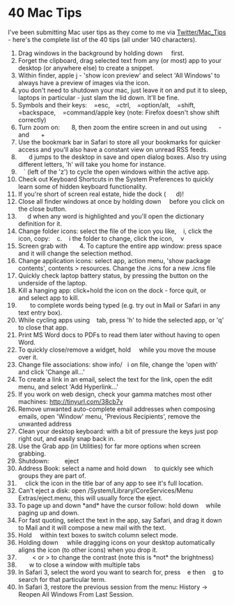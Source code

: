 # 40 Mac Tips

I've been submitting Mac user tips as they come to me via [Twitter/Mac\_Tips](http://twitter.com/mac_tips) - here's the complete list of the 40 tips (all under 140 characters).


<!--more-->

<ol>
	<li>Drag windows in the background by holding down <img src="http://remysharp.com/images/mac_command.gif" height="12" width="12" /> first.</li>
	<li>Forget the clipboard, drag selected text from any (or most) app to your desktop (or anywhere else) to create a snippet.</li>
	<li>Within finder, apple j - 'show icon preview' and select 'All Windows' to always have a preview of images via the icon.</li>
	<li>you don't need to shutdown your mac, just leave it on and put it to sleep, laptops in particular - just slam the lid down. It'll be fine.</li>
	<li>Symbols and their keys: <img src="http://remysharp.com/images/mac_escape.gif" height="12" width="12" />=esc, <img src="http://remysharp.com/images/mac_ctrl.gif" height="12" width="9" />=ctrl, <img src="http://remysharp.com/images/mac_alt.gif" height="12" width="11" />=option/alt, <img src="http://remysharp.com/images/mac_shift.gif" height="12" width="12" />=shift, <img src="http://remysharp.com/images/mac_reset.gif" height="11" width="15" />=backspace, <img src="http://remysharp.com/images/mac_command.gif" height="12" width="12" />=command/apple key (note: Firefox doesn't show shift correctly)</li>
	<li>Turn zoom on: <img src="http://remysharp.com/images/mac_command.gif" height="12" width="12" /><img src="http://remysharp.com/images/mac_alt.gif" height="12" width="11" />8, then zoom the entire screen in and out using <img src="http://remysharp.com/images/mac_command.gif" height="12" width="12" /><img src="http://remysharp.com/images/mac_alt.gif" height="12" width="11" />- and <img src="http://remysharp.com/images/mac_command.gif" height="12" width="12" /><img src="http://remysharp.com/images/mac_alt.gif" height="12" width="11" />+</li>
	<li>Use the bookmark bar in Safari to store all your bookmarks for quicker access and you'll also have a constant view on unread RSS feeds.</li>
	<li><img src="http://remysharp.com/images/mac_shift.gif" height="12" width="12" /><img src="http://remysharp.com/images/mac_command.gif" height="12" width="12" />d jumps to the desktop in save and open dialog boxes.  Also try using different letters, 'h' will take you home for instance.</li>
	<li><img src="http://remysharp.com/images/mac_command.gif" height="12" width="12" />` (left of the 'z') to cycle the open windows within the active app.</li>
	<li>Check out Keyboard Shortcuts in the System Preferences to quickly learn some of hidden keyboard functionality.</li>
	<li>If you're short of screen real estate, hide the dock (<img src="http://remysharp.com/images/mac_alt.gif" height="12" width="11" /><img src="http://remysharp.com/images/mac_command.gif" height="12" width="12" />d)!</li>
	<li>Close all finder windows at once by holding down <img src="http://remysharp.com/images/mac_alt.gif" height="12" width="11" /> before you click on the close button.</li>
	<li><img src="http://remysharp.com/images/mac_ctrl.gif" height="12" width="9" /><img src="http://remysharp.com/images/mac_command.gif" height="12" width="12" />d when any word is highlighted and you'll open the dictionary definition for it.</li>
	<li>Change folder icons: select the file of the icon you like, <img src="http://remysharp.com/images/mac_command.gif" height="12" width="12" />i, click the icon, copy: <img src="http://remysharp.com/images/mac_command.gif" height="12" width="12" />c. <img src="http://remysharp.com/images/mac_command.gif" height="12" width="12" />i the folder to change, click the icon, <img src="http://remysharp.com/images/mac_command.gif" height="12" width="12" />v</li>
	<li>Screen grab with <img src="http://remysharp.com/images/mac_command.gif" height="12" width="12" /><img src="http://remysharp.com/images/mac_shift.gif" height="12" width="12" />4. To capture the entire app window: press space and it will change the selection method.</li>
	<li>Change application icons: select app, action menu, 'show package contents', contents &gt; resources. Change the .icns for a new .icns file</li>
	<li>Quickly check laptop battery status, by pressing the button on the underside of the laptop.</li>
	<li>Kill a hanging app: click+hold the icon on the dock - force quit, or <img src="http://remysharp.com/images/mac_command.gif" height="12" width="12" /><img src="http://remysharp.com/images/mac_alt.gif" height="12" width="11" /><img src="http://remysharp.com/images/mac_escape.gif" height="12" width="12" /> and select app to kill.</li>
	<li><img src="http://remysharp.com/images/mac_alt.gif" height="12" width="11" /><img src="http://remysharp.com/images/mac_escape.gif" height="12" width="12" /> to complete words being typed (e.g. try out in Mail or Safari in any text entry box).</li>
	<li>While cycling apps using <img src="http://remysharp.com/images/mac_command.gif" height="12" width="12" />tab, press 'h' to hide the selected app, or 'q' to close that app.</li>
	<li>Print MS Word docs to PDFs to read them later without having to open Word.</li>
	<li>To quickly close/remove a widget, hold <img src="http://remysharp.com/images/mac_alt.gif" height="12" width="11" /> while you move the mouse over it.</li>
	<li>Change file associations: show info/<img src="http://remysharp.com/images/mac_command.gif" height="12" width="12" />i on file, change the 'open with' and click 'Change all...'</li>
	<li>To create a link in an email, select the text for the link, open the edit menu, and select 'Add Hyperlink...'</li>
	<li>If you work on web design, check your gamma matches most other machines: <a href="http://tinyurl.com/38cb7v">http://tinyurl.com/38cb7v</a></li>
	<li>Remove unwanted auto-complete email addresses when composing emails, open 'Window' menu, 'Previous Recipients', remove the unwanted address</li>
	<li>Clean your desktop keyboard: with a bit of pressure the keys just pop right out, and easily snap back in.</li>
	<li>Use the Grab app (in Utilities) for far more options when screen grabbing.</li>
	<li>Shutdown: <img src="http://remysharp.com/images/mac_command.gif" height="12" width="12" /><img src="http://remysharp.com/images/mac_alt.gif" height="12" width="11" /><img src="http://remysharp.com/images/mac_ctrl.gif" height="12" width="9" />eject</li>
	<li>Address Book: select a name and hold down <img src="http://remysharp.com/images/mac_alt.gif" height="12" width="11" /> to quickly see which groups they are part of.</li>
	<li><img src="http://remysharp.com/images/mac_command.gif" height="12" width="12" /> click the icon in the title bar of any app to see it's full location.</li>
	<li>Can't eject a disk: open /System/Library/CoreServices/Menu Extras/eject.menu, this will usually force the eject.</li>
	<li>To page up and down *and* have the cursor follow: hold down <img src="http://remysharp.com/images/mac_ctrl.gif" height="12" width="9" /> while paging up and down.</li>
	<li>For fast quoting, select the text in the app, say Safari, and drag it down to Mail and it will compose a new mail with the text.</li>
	<li>Hold <img src="http://remysharp.com/images/mac_alt.gif" height="12" width="11" /> within text boxes to switch column select mode.</li>
	<li>Holding down <img src="http://remysharp.com/images/mac_command.gif" height="12" width="12" /> while dragging icons on your desktop automatically aligns the icon (to other icons) when you drop it.</li>
	<li><img src="http://remysharp.com/images/mac_command.gif" height="12" width="12" /><img src="http://remysharp.com/images/mac_alt.gif" height="12" width="11" /><img src="http://remysharp.com/images/mac_ctrl.gif" height="12" width="9" />&lt; or &gt; to change the contrast (note this is *not* the brightness)</li>
	<li><img src="http://remysharp.com/images/mac_ctrl.gif" height="12" width="9" /><img src="http://remysharp.com/images/mac_shift.gif" height="12" width="12" /> w to close a window with multiple tabs</li>
	<li>In Safari 3, select the word you want to search for, press <img src="http://remysharp.com/images/mac_command.gif" height="12" width="12" />e then <img src="http://remysharp.com/images/mac_command.gif" height="12" width="12" />g to search for that particular term.</li>
	<li>In Safari 3, restore the previous session from the menu: History -&gt; Reopen All Windows From Last Session.</li>
</ol>